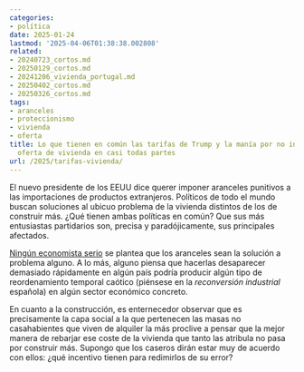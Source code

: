 ```yaml
---
categories:
- política
date: 2025-01-24
lastmod: '2025-04-06T01:38:38.002808'
related:
- 20240723_cortos.md
- 20250129_cortos.md
- 20241206_vivienda_portugal.md
- 20250402_cortos.md
- 20250326_cortos.md
tags:
- aranceles
- proteccionismo
- vivienda
- oferta
title: Lo que tienen en común las tarifas de Trump y la manía por no incrementar la
  oferta de vivienda en casi todas partes
url: /2025/tarifas-vivienda/
---
```


El nuevo presidente de los EEUU dice querer imponer aranceles punitivos a las importaciones de productos extranjeros. Políticos de todo el mundo buscan soluciones al ubicuo problema de la vivienda distintos de los de construir más. ¿Qué tienen ambas políticas en común? Que sus más entusiastas partidarios son, precisa y paradójicamente, sus principales afectados.

[Ningún economista serio](https://www.kentclarkcenter.org/surveys/tariffs-technology-and-growth/) se plantea que los aranceles sean la solución a problema alguno. A lo más, alguno piensa que hacerlas desaparecer demasiado rápidamente en algún país podría producir algún tipo de reordenamiento temporal caótico (piénsese en la _reconversión industrial_ española) en algún sector económico concreto.

En cuanto a la construcción, es enternecedor observar que es precisamente la capa social a la que pertenecen las masas no casahabientes que viven de alquiler la más proclive a pensar que la mejor manera de rebarjar ese coste de la vivienda que tanto las atribula no pasa por construir más. Supongo que los caseros dirán estar muy de acuerdo con ellos: ¿qué incentivo tienen para redimirlos de su error?
